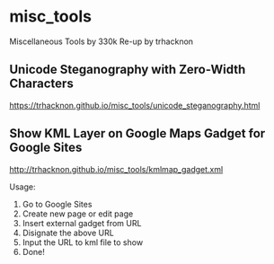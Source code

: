 # misc_tools
Miscellaneous Tools by 330k
Re-up by trhacknon

## Unicode Steganography with Zero-Width Characters
https://trhacknon.github.io/misc_tools/unicode_steganography.html

## Show KML Layer on Google Maps Gadget for Google Sites
http://trhacknon.github.io/misc_tools/kmlmap_gadget.xml

Usage:

1. Go to Google Sites
2. Create new page or edit page
3. Insert external gadget from URL
4. Disignate the above URL
5. Input the URL to kml file to show
6. Done!
